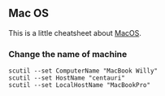 ## Mac OS


This is a little cheatsheet about [MacOS](https://en.wikipedia.org/wiki/MacOS).

### Change the name of machine
```
scutil --set ComputerName "MacBook Willy"
scutil --set HostName "centauri"
scutil --set LocalHostName "MacBookPro"
```


